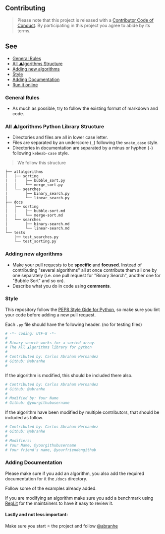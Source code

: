 ## Contributing

> Please note that this project is released with a [Contributor Code of Conduct](code-of-conduct.md). By participating in this project you agree to abide by its terms.

##  See

- [General Rules](#general-rules)
- [All ▲lgorithms Structure](#all-▲lgorithms-structure)
- [Adding new algorithms](adding-new-algorithms)
- [Style](#style)
- [Adding Documentation](#adding-documentation)
- [Run it online](#run-it-online)

### General Rules

- As much as possible, try to follow the existing format of markdown and code.

### All ▲lgorithms Python Library Structure

- Directories and files are all in lower case letter.
- Files are separated by an underscore (`_`) following the `snake_case` style.
- Directories in documentation are separated by a minus or hyphen (`-`) following `kebeab-case` style.

> We follow this structure

```
├── allalgorithms
│   │── sorting
|   |    │── bubble_sort.py
|   |    └── merge_sort.py
│   └── searches
|        │── binary_search.py
|        └── linear_search.py
├── docs
│   │── sorting
|   |    │── bubble-sort.md
|   |    └── merge-sort.md
│   └── searches
|        │── binary-search.md
|        └── linear-search.md
└── tests
    │── test_searches.py
    └── test_sorting.py
```

### Adding new algorithms

- Make your pull requests to be **specific** and **focused**. Instead of contributing "several algorithms" all at once contribute them all one by one separately (i.e. one pull request for "Binary Search", another one
for "Bubble Sort" and so on).
- Describe what you do in code using **comments**.

### Style

This repository follow the [PEP8 Style Gide for Python](https://www.python.org/dev/peps/pep-0008/), so make sure you lint your code before adding a new pull request.

Each `.py` file should have the following header. (no for testing files)

```py
# -*- coding: UTF-8 -*-
#
# Binary search works for a sorted array.
# The All ▲lgorithms library for python
#
# Contributed by: Carlos Abraham Hernandez
# Github: @abranhe
#
```

If the algorithm is modified, this should be included there also.

```py
# Contributed by: Carlos Abraham Hernandez
# Github: @abranhe
#
# Modified by: Your Name
# Github: @yourgithubusername
```

If the algorithm have been modified by multiple contributors, that should be included as follow.

```py
# Contributed by: Carlos Abraham Hernandez
# Github: @abranhe
#
# Modifiers:
# Your Name, @yourgithubusername
# Your friend's name, @yourfriendongithub
```

### Adding Documentation

Please make sure if you add an algorithm, you also add the required
documentation for it the `/docs` directory.

Follow some of the examples already added.

If you are modifying an algorithm make sure you add a benchmark using [Repl.it](https://repl.it/) for the maintainers to have it easy to review it.


#### Lastly and not less important:

Make sure you start ⭐️ the project and follow [@abranhe](https://git.io/abranhe)
